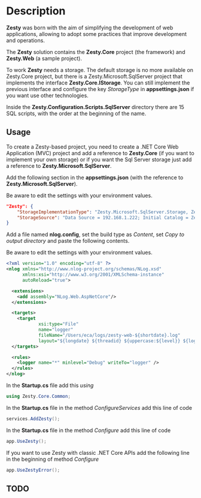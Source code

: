 # Description #

**Zesty** was born with the aim of simplifying the development of web applications, allowing to adopt some practices that improve development and operations.

The **Zesty** solution contains the **Zesty.Core** project (the framework) and **Zesty.Web** (a sample project).

To work **Zesty** needs a storage. The default storage is no more available on Zesty.Core project, but there is a Zesty.Microsoft.SqlServer project that implements the interface   **Zesty.Core.IStorage**. You can still implement the previous interface and configure the key *StorageType* in **appsettings.json** if you want use other technologies.

Inside the **Zesty.Configuration.Scripts.SqlServer** directory there are 15 SQL scripts, with the order at the beginning of the name.

## Usage ##

To create a Zesty-based project, you need to create a .NET Core Web Application (MVC) project and add a reference to **Zesty.Core** (if you want to implement your own storage) or if you want the Sql Server storage just add a reference to **Zesty.Microsoft.SqlServer**.

Add the following section in the **appsettings.json** (with the reference to **Zesty.Microsoft.SqlServer**).

Be aware to edit the settings with your environment values.

```json
"Zesty": {
    "StorageImplementationType": "Zesty.Microsoft.SqlServer.Storage, Zesty.Microsoft.SqlServer",
    "StorageSource": "Data Source = 192.168.1.222; Initial Catalog = Zesty; User Id = zestyUser; Password = zesty.Password."
}

```

Add a file named **nlog.config**, set the build type as *Content*, set *Copy to output directory* and paste the following contents. 

Be aware to edit the settings with your environment values.

```xml
<?xml version="1.0" encoding="utf-8" ?>
<nlog xmlns="http://www.nlog-project.org/schemas/NLog.xsd"
      xmlns:xsi="http://www.w3.org/2001/XMLSchema-instance"
      autoReload="true">

  <extensions>
    <add assembly="NLog.Web.AspNetCore"/>
  </extensions>

  <targets>
    <target 
            xsi:type="File" 
            name="logger" 
            fileName="/Users/eca/logs/zesty-web-${shortdate}.log"
            layout="${longdate} ${threadid} ${uppercase:${level}} ${logger} ${message} ${exception:format=tostring}" />
  </targets>

  <rules>
    <logger name="*" minlevel="Debug" writeTo="logger" />
  </rules>
</nlog>
```

In the **Startup.cs** file add this *using*

```c#
using Zesty.Core.Common;
```

In the **Startup.cs** file in the method *ConfigureServices* add this line of code
```c#
services.AddZesty();
```

In the **Startup.cs** file in the method *Configure* add this line of code
```c#
app.UseZesty();
```
If you want to use Zesty with classic .NET Core APIs add the following line in the beginning of method *Configure*

```c#
app.UseZestyError();
```

## TODO ##
